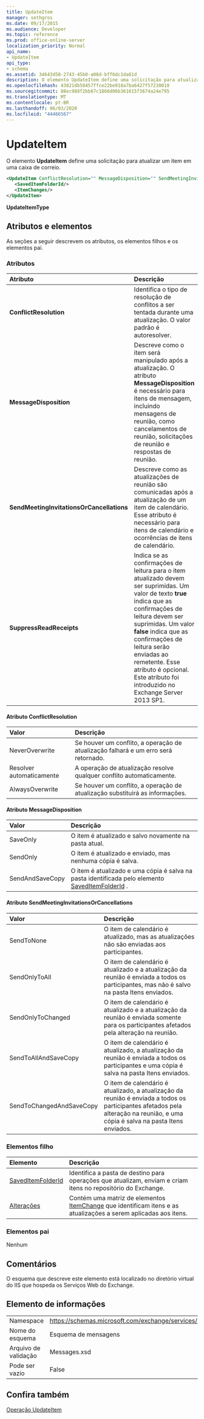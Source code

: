 ```yaml
---
title: UpdateItem
manager: sethgros
ms.date: 09/17/2015
ms.audience: Developer
ms.topic: reference
ms.prod: office-online-server
localization_priority: Normal
api_name:
- UpdateItem
api_type:
- schema
ms.assetid: 34643d58-2743-45b0-a08d-bff6dc1da61d
description: O elemento UpdateItem define uma solicitação para atualizar um item em uma caixa de correio.
ms.openlocfilehash: 43821db58457ffce22be918a7ba6427f57230010
ms.sourcegitcommit: 88ec988f2bb67c1866d06b361615f3674a24e795
ms.translationtype: MT
ms.contentlocale: pt-BR
ms.lasthandoff: 06/03/2020
ms.locfileid: "44466567"
---
```

# <a name="updateitem"></a>UpdateItem

O elemento **UpdateItem** define uma solicitação para atualizar um item em uma caixa de correio. 
  
```XML
<UpdateItem ConflictResolution="" MessageDisposition="" SendMeetingInvitationsOrCancellations="" SuppressReadReceipts="">
   <SavedItemFolderId/>
   <ItemChanges/>
</UpdateItem>
```

 **UpdateItemType**
## <a name="attributes-and-elements"></a>Atributos e elementos

As seções a seguir descrevem os atributos, os elementos filhos e os elementos pai.
  
### <a name="attributes"></a>Atributos

|**Atributo**|**Descrição**|
|:-----|:-----|
|**ConflictResolution** <br/> |Identifica o tipo de resolução de conflitos a ser tentada durante uma atualização. O valor padrão é autoresolver.  <br/> |
|**MessageDisposition** <br/> |Descreve como o item será manipulado após a atualização. O atributo **MessageDisposition** é necessário para itens de mensagem, incluindo mensagens de reunião, como cancelamentos de reunião, solicitações de reunião e respostas de reunião.  <br/> |
|**SendMeetingInvitationsOrCancellations** <br/> |Descreve como as atualizações de reunião são comunicadas após a atualização de um item de calendário. Esse atributo é necessário para itens de calendário e ocorrências de itens de calendário.  <br/> |
|**SuppressReadReceipts** <br/> |Indica se as confirmações de leitura para o item atualizado devem ser suprimidas. Um valor de texto **true** indica que as confirmações de leitura devem ser suprimidas. Um valor **false** indica que as confirmações de leitura serão enviadas ao remetente. Esse atributo é opcional.  <br/> Este atributo foi introduzido no Exchange Server 2013 SP1.  <br/> |
   
#### <a name="conflictresolution-attribute"></a>Atributo ConflictResolution

|**Valor**|**Descrição**|
|:-----|:-----|
|NeverOverwrite  <br/> |Se houver um conflito, a operação de atualização falhará e um erro será retornado.  <br/> |
|Resolver automaticamente  <br/> |A operação de atualização resolve qualquer conflito automaticamente.  <br/> |
|AlwaysOverwrite  <br/> |Se houver um conflito, a operação de atualização substituirá as informações.  <br/> |
   
#### <a name="messagedisposition-attribute"></a>Atributo MessageDisposition

|**Valor**|**Descrição**|
|:-----|:-----|
|SaveOnly  <br/> |O item é atualizado e salvo novamente na pasta atual.  <br/> |
|SendOnly  <br/> |O item é atualizado e enviado, mas nenhuma cópia é salva.  <br/> |
|SendAndSaveCopy  <br/> |O item é atualizado e uma cópia é salva na pasta identificada pelo elemento [SavedItemFolderId](saveditemfolderid.md) .  <br/> |
   
#### <a name="sendmeetinginvitationsorcancellations-attribute"></a>Atributo SendMeetingInvitationsOrCancellations

|**Valor**|**Descrição**|
|:-----|:-----|
|SendToNone  <br/> |O item de calendário é atualizado, mas as atualizações não são enviadas aos participantes.  <br/> |
|SendOnlyToAll  <br/> |O item de calendário é atualizado e a atualização da reunião é enviada a todos os participantes, mas não é salvo na pasta Itens enviados.  <br/> |
|SendOnlyToChanged  <br/> |O item de calendário é atualizado e a atualização da reunião é enviada somente para os participantes afetados pela alteração na reunião.  <br/> |
|SendToAllAndSaveCopy  <br/> |O item de calendário é atualizado, a atualização da reunião é enviada a todos os participantes e uma cópia é salva na pasta Itens enviados.  <br/> |
|SendToChangedAndSaveCopy  <br/> |O item de calendário é atualizado, a atualização da reunião é enviada a todos os participantes afetados pela alteração na reunião, e uma cópia é salva na pasta Itens enviados.  <br/> |
   
### <a name="child-elements"></a>Elementos filho

|**Elemento**|**Descrição**|
|:-----|:-----|
|[SavedItemFolderId](saveditemfolderid.md) <br/> |Identifica a pasta de destino para operações que atualizam, enviam e criam itens no repositório do Exchange.  <br/> |
|[Alterações](itemchanges.md) <br/> |Contém uma matriz de elementos [ItemChange](itemchange.md) que identificam itens e as atualizações a serem aplicadas aos itens.  <br/> |
   
### <a name="parent-elements"></a>Elementos pai

Nenhum
  
## <a name="remarks"></a>Comentários

O esquema que descreve este elemento está localizado no diretório virtual do IIS que hospeda os Serviços Web do Exchange.
  
## <a name="element-information"></a>Elemento de informações

|||
|:-----|:-----|
|Namespace  <br/> |https://schemas.microsoft.com/exchange/services/2006/messages  <br/> |
|Nome do esquema  <br/> |Esquema de mensagens  <br/> |
|Arquivo de validação  <br/> |Messages.xsd  <br/> |
|Pode ser vazio  <br/> |False  <br/> |
   
## <a name="see-also"></a>Confira também



[Operação UpdateItem](updateitem-operation.md)

